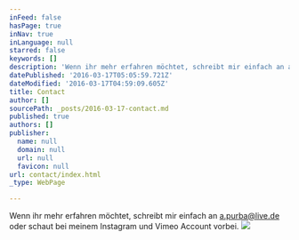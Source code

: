 ```yaml
---
inFeed: false
hasPage: true
inNav: true
inLanguage: null
starred: false
keywords: []
description: 'Wenn ihr mehr erfahren möchtet, schreibt mir einfach an a.purba@live.de oder schaut bei meinem Instagram und Vimeo Account vorbei.'
datePublished: '2016-03-17T05:05:59.721Z'
dateModified: '2016-03-17T04:59:09.605Z'
title: Contact
author: []
sourcePath: _posts/2016-03-17-contact.md
published: true
authors: []
publisher:
  name: null
  domain: null
  url: null
  favicon: null
url: contact/index.html
_type: WebPage

---
```

Wenn ihr mehr erfahren möchtet, schreibt mir einfach an a.purba@live.de oder schaut bei meinem Instagram und Vimeo Account vorbei.
![](https://s3-us-west-2.amazonaws.com/the-grid-img/p/fbf465ccde931deaabc01e38d7ceaf4c7df83ebf.jpg)